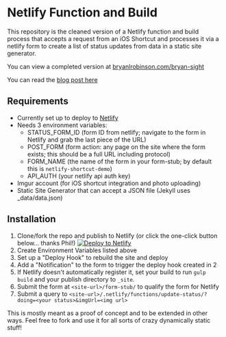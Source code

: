 # Netlify Function and Build

This repository is the cleaned version of a Netlify function and build process that accepts a request from an iOS Shortcut and processes it via a netlify form to create a list of status updates from data in a static site generator.

You can view a completed version at [bryanlrobinson.com/bryan-sight](https://bryanlrobinson.com/bryan-sight)

You can read the [blog post here](https://bryanlrobinson.com/blog/2018/11/12/ios-shortcuts-pushing-data-to-netlify-static-site/)


## Requirements
- Currently set up to deploy to [Netlify](https://netlify.com)
- Needs 3 environment variables:
    - STATUS_FORM_ID (form ID from netlify; navigate to the form in Netlify and grab the last piece of the URL)
    - POST_FORM (form action: any page on the site where the form exists; this should be a full URL including protocol) 
    - FORM_NAME (the name of the form in your form-stub; by default this is `netlify-shortcut-demo`)
    - API_AUTH (your netlify api auth key)
- Imgur account (for iOS shortcut integration and photo uploading)
- Static Site Generator that can accept a JSON file (Jekyll uses _data/data.json)


## Installation
1. Clone/fork the repo and publish to Netlify (or click the one-click button below... thanks Phil!)
[![Deploy to Netlify](https://www.netlify.com/img/deploy/button.svg)](https://app.netlify.com/start/deploy?repository=https://github.com/brob/netlify-shortcut-statuses)
2. Create Environment Variables listed above
3. Set up a "Deploy Hook" to rebuild the site and deploy
4. Add a "Notification" to the form to trigger the deploy hook created in 2
5. If Netlify doesn't automatically register it, set your build to run `gulp build` and your publish directory to `_site`.
6. Submit the form at `<site-url>/form-stub/` to qualify the form for Netlify
7. Submit a query to `<site-url>/.netlify/functions/update-status/?doing=<your status>&imgUrl=<img url>`


This is mostly meant as a proof of concept and to be extended in other ways. Feel free to fork and use it for all sorts of crazy dynamically static stuff!